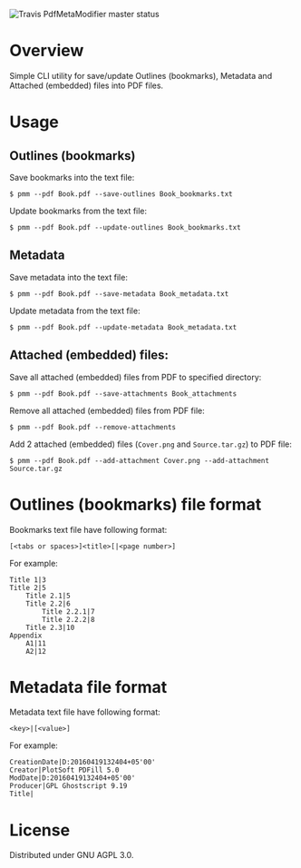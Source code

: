![Travis PdfMetaModifier master status](https://travis-ci.org/dzavodnikov/PdfBookmarksModifier.svg?branch=master)


Overview
========
Simple CLI utility for save/update Outlines (bookmarks), Metadata and Attached (embedded) files into PDF files.


Usage
=====
Outlines (bookmarks)
-------------------- 
Save bookmarks into the text file:

    $ pmm --pdf Book.pdf --save-outlines Book_bookmarks.txt

Update bookmarks from the text file:

    $ pmm --pdf Book.pdf --update-outlines Book_bookmarks.txt


Metadata
--------
Save metadata into the text file:

    $ pmm --pdf Book.pdf --save-metadata Book_metadata.txt

Update metadata from the text file:

    $ pmm --pdf Book.pdf --update-metadata Book_metadata.txt


Attached (embedded) files:
--------------------------
Save all attached (embedded) files from PDF to specified directory:

    $ pmm --pdf Book.pdf --save-attachments Book_attachments

Remove all attached (embedded) files from PDF file:

    $ pmm --pdf Book.pdf --remove-attachments

Add 2 attached (embedded) files (`Cover.png` and `Source.tar.gz`) to PDF file:

    $ pmm --pdf Book.pdf --add-attachment Cover.png --add-attachment Source.tar.gz


Outlines (bookmarks) file format
================================
Bookmarks text file have following format:

    [<tabs or spaces>]<title>[|<page number>]

For example:

    Title 1|3
    Title 2|5
        Title 2.1|5
        Title 2.2|6
            Title 2.2.1|7
            Title 2.2.2|8
        Title 2.3|10
    Appendix
        A1|11
        A2|12


Metadata file format
====================
Metadata text file have following format:

    <key>|[<value>]

For example:

    CreationDate|D:20160419132404+05'00'
    Creator|PlotSoft PDFill 5.0
    ModDate|D:20160419132404+05'00'
    Producer|GPL Ghostscript 9.19
    Title|


License
=======
Distributed under GNU AGPL 3.0.
